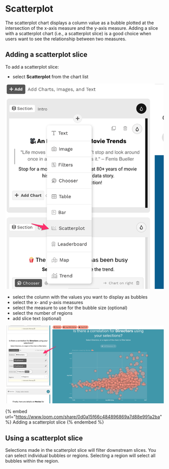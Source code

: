 # Scatterplot

The scatterplot chart displays a column value as a bubble plotted at the intersection of the x-axis measure and the y-axis measure. Adding a slice with a scatterplot chart (i.e., a scatterplot slice) is a good choice when users want to see the relationship between two measures. &#x20;

## Adding a scatterplot slice

To add a scatterplot slice:

* select **Scatterplot** from the chart list

![Select Scatterplot from the dropdown](<../../../.gitbook/assets/image (399).png>)

* select the column with the values you want to display as bubbles
* select the x- and y-axis measures
* select the measure to use for the bubble size (optional)
* select the number of regions
* add slice text (optional)

![A scatterplot slice](<../../../.gitbook/assets/image (373).png>)

{% embed url="https://www.loom.com/share/0d0a15f66c484896869a7d88e991a2ba" %}
Adding a scatterplot slice
{% endembed %}

## Using a scatterplot slice

Selections made in the scatterplot slice will filter downstream slices. You can select individual bubbles or regions. Selecting a region will select all bubbles within the region.&#x20;

